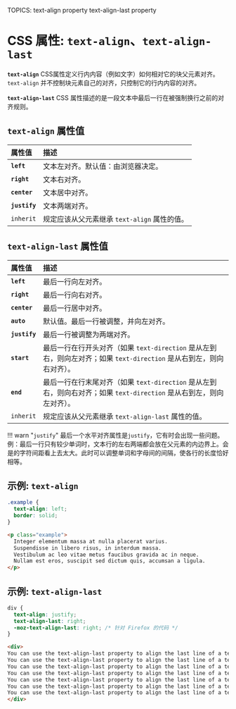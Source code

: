 TOPICS: text-align property
        text-align-last property

# CSS 属性: `text-align`、`text-align-last`

**`text-align`** CSS属性定义行内内容（例如文字）如何相对它的块父元素对齐。`text-align` 并不控制块元素自己的对齐，只控制它的行内内容的对齐。

 **`text-align-last`** CSS 属性描述的是一段文本中最后一行在被强制换行之前的对齐规则。

## `text-align` 属性值

| 属性值 | 描述 |
| :--- | :--- |
| **`left`** | 文本左对齐。默认值：由浏览器决定。|
| **`right`** | 文本右对齐。|
| **`center`** | 文本居中对齐。|
| **`justify`** | 文本两端对齐。|
| `inherit`| 规定应该从父元素继承 `text-align` 属性的值。|

## `text-align-last` 属性值

| 属性值 | 描述 |
| :--- | :--- |
| **`left`** | 最后一行向左对齐。|
| **`right`** | 最后一行向右对齐。|
| **`center`** | 最后一行居中对齐。|
| **`auto`** | 默认值。最后一行被调整，并向左对齐。|
| **`justify`** | 最后一行被调整为两端对齐。|
| **`start`** | 最后一行在行开头对齐（如果 `text-direction` 是从左到右，则向左对齐；如果 `text-direction` 是从右到左，则向右对齐）。|
| **`end`** | 最后一行在行末尾对齐（如果 `text-direction` 是从左到右，则向右对齐；如果 `text-direction` 是从右到左，则向左对齐）。|
| `inherit`| 规定应该从父元素继承 `text-align-last` 属性的值。|

!!! warn "`justify`"
    最后一个水平对齐属性是`justify`，它有时会出现一些问题。例：最后一行只有较少单词时，文本行的左右两端都会放在父元素的内边界上。会是的字符间距看上去太大。此时可以调整单词和字母间的间隔，使各行的长度恰好相等。

## 示例: `text-align`

```css
.example {
  text-align: left;
  border: solid;
}
```

```html
<p class="example">
  Integer elementum massa at nulla placerat varius.
  Suspendisse in libero risus, in interdum massa.
  Vestibulum ac leo vitae metus faucibus gravida ac in neque.
  Nullam est eros, suscipit sed dictum quis, accumsan a ligula.
</p>
```

## 示例: `text-align-last`

```css
div {
  text-align: justify;
  text-align-last: right;
  -moz-text-align-last: right; /* 针对 Firefox 的代码 */
}
```

```html
<div>
You can use the text-align-last property to align the last line of a text, if the text has the text-align property set to justify. This text is where you will see the result of the  text-align-last property. You can use the text-align-last property to align the last line of a text, if the text has the text-align property set to justify. This text is where you will see the result of the  text-align-last property.
You can use the text-align-last property to align the last line of a text, if the text has the text-align property set to justify. This text is where you will see the result of the  text-align-last property.
You can use the text-align-last property to align the last line of a text, if the text has the text-align property set to justify. This text is where you will see the result of the  text-align-last property.
You can use the text-align-last property to align the last line of a text, if the text has the text-align property set to justify. This text is where you will see the result of the  text-align-last property.
You can use the text-align-last property to align the last line of a text, if the text has the text-align property set to justify. This text is where you will see the result of the  text-align-last property.
You can use the text-align-last property to align the last line of a text, if the text has the text-align property set to justify. This text is where you will see the result of the  text-align-last property.
You can use the text-align-last property to align the last line of a text, if the text has the text-align property set to justify. This text is where you will see the result of the  text-align-last property.
</div>
```
